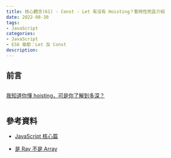 ```yaml
---
title: 核心觀念(61) - Const - Let 有沒有 Hoisting？暫時性死區介紹
date: 2022-08-30
tags:
- JavaScript
categories:
- JavaScript
- ES6 章節：Let 及 Const
description:
---
```


## 前言


## 
[我知道你懂 hoisting，可是你了解到多深？](https://blog.techbridge.cc/2018/11/10/javascript-hoisting/)


```javascript

```




## 參考資料
- [JavaScript 核心篇](https://www.hexschool.com/courses/js-core.html)

- [是 Ray 不是 Array](https://israynotarray.com/javascript/20210718/956160363/)